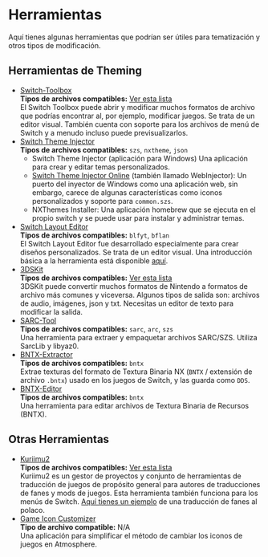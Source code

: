# Herramientas

Aquí tienes algunas herramientas que podrían ser útiles para tematización y otros tipos de modificación.

## Herramientas de Theming

- [Switch-Toolbox](https://github.com/KillzXGaming/Switch-Toolbox)  
    **Tipos de archivos compatibles:** [Ver esta lista](https://github.com/KillzXGaming/Switch-Toolbox#features)  
    El Switch Toolbox puede abrir y modificar muchos formatos de archivo que podrías encontrar al, por ejemplo, modificar juegos. Se trata de un editor visual. También cuenta con soporte para los archivos de menú de Switch y a menudo incluso puede previsualizarlos.
- [Switch Theme Injector](https://github.com/exelix11/SwitchThemeInjector)  
    **Tipos de archivos compatibles:** `szs`, `nxtheme`, `json`
    - Switch Theme Injector (aplicación para Windows) Una aplicación para crear y editar temas personalizados.
    - [Switch Theme Injector Online](http://exelix11.github.io/SwitchThemeInjector/v2) (también llamado WebInjector): Un puerto del inyector de Windows como una aplicación web, sin embargo, carece de algunas características como iconos personalizados y soporte para `common.szs`.
    - NXThemes Installer: Una aplicación homebrew que se ejecuta en el propio switch y se puede usar para instalar y administrar temas.
- [Switch Layout Editor](https://github.com/FuryBaguette/SwitchLayoutEditor)  
    **Tipos de archivos compatibles:** `blfyt`, `bflan`  
    El Switch Layout Editor fue desarrollado especialmente para crear diseños personalizados. Se trata de un editor visual. Una introducción básica a la herramienta está disponible [aquí](https://github.com/FuryBaguette/SwitchLayoutEditor/wiki).
- [3DSKit](https://github.com/Tyulis/3DSkit)  
    **Tipos de archivos compatibles:** [Ver esta lista](https://github.com/Tyulis/3DSkit#supported-formats)  
    3DSKit puede convertir muchos formatos de Nintendo a formatos de archivo más comunes y viceversa. Algunos tipos de salida son: archivos de audio, imágenes, json y txt. Necesitas un editor de texto para modificar la salida.
- [SARC-Tool](https://github.com/aboood40091/SARC-Tool)  
    **Tipos de archivos compatibles:** `sarc`, `arc`, `szs`  
    Una herramienta para extraer y empaquetar archivos SARC/SZS. Utiliza SarcLib y libyaz0.
- [BNTX-Extractor](https://github.com/aboood40091/BNTX-Extractor)  
    **Tipos de archivos compatibles:** `bntx`  
    Extrae texturas del formato de Textura Binaria NX (`BNTX` / extensión de archivo `.bntx`) usado en los juegos de Switch, y las guarda como `DDS`.
- [BNTX-Editor](https://github.com/aboood40091/BNTX-Editor)  
    **Tipos de archivos compatibles:** `bntx`  
    Una herramienta para editar archivos de Textura Binaria de Recursos (BNTX).

## Otras Herramientas

- [Kuriimu2](https://github.com/FanTranslatorsInternational/Kuriimu2)  
    **Tipos de archivos compatibles:** [Ver esta lista](https://docs.google.com/spreadsheets/d/1LbRqXkJUi4WD0awJMWInEfSiGtTIc2hu7ag2ngdoVC0)  
    Kuriimu2 es un gestor de proyectos y conjunto de herramientas de traducción de juegos de propósito general para autores de traducciones de fanes y mods de juegos. Esta herramienta también funciona para los menús de Switch. [Aquí tienes un ejemplo](https://github.com/bandithedoge/switch-pl) de una traducción de fanes al polaco.
- [Game Icon Customizer](https://github.com/hotshotz79/NX-Game-Icon-Customizer)  
    **Tipo de archivo compatible:** N/A  
    Una aplicación para simplificar el método de cambiar los iconos de juegos en Atmosphere.
